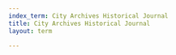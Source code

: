 ```yaml
---
index_term: City Archives Historical Journal
title: City Archives Historical Journal
layout: term

---
```


